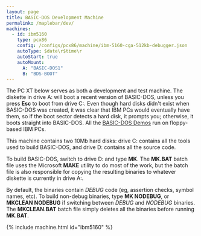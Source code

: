```yaml
---
layout: page
title: BASIC-DOS Development Machine
permalink: /maplebar/dev/
machines:
  - id: ibm5160
    type: pcx86
    config: /configs/pcx86/machine/ibm-5160-cga-512kb-debugger.json
    autoType: $date\r$time\r
    autoStart: true
    autoMount:
      A: "BASIC-DOS1"
      B: "BDS-BOOT"
---
```


The PC XT below serves as both a development and test machine.  The diskette
in drive A: will boot a recent version of BASIC-DOS, unless you press **Esc** to
boot from drive C:.  Even though hard disks didn't exist when BASIC-DOS was
created, it was clear that IBM PCs would eventually have them, so if the
boot sector detects a hard disk, it prompts you; otherwise, it boots straight
into BASIC-DOS.  All the [BASIC-DOS Demos](../) run on floppy-based IBM PCs.

This machine contains two 10Mb hard disks: drive C: contains all the tools used
to build BASIC-DOS, and drive D: contains all the source code.

To build BASIC-DOS, switch to drive D: and type **MK**. The **MK.BAT** batch
file uses the Microsoft **MAKE** utility to do most of the work, but the batch
file is also responsible for copying the resulting binaries to whatever diskette
is currently in drive A:.

By default, the binaries contain *DEBUG* code (eg, assertion checks,
symbol names, etc).  To build non-debug binaries, type **MK NODEBUG**, or
**MKCLEAN NODEBUG** if switching between *DEBUG* and *NODEBUG* binaries.
The **MKCLEAN.BAT** batch file simply deletes all the binaries before running
**MK.BAT**.

{% include machine.html id="ibm5160" %}
